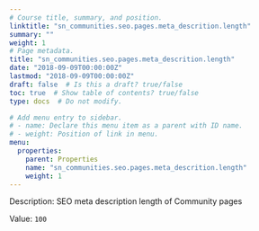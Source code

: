 ```yaml
---
# Course title, summary, and position.
linktitle: "sn_communities.seo.pages.meta_descrition.length"
summary: ""
weight: 1
# Page metadata.
title: "sn_communities.seo.pages.meta_descrition.length"
date: "2018-09-09T00:00:00Z"
lastmod: "2018-09-09T00:00:00Z"
draft: false  # Is this a draft? true/false
toc: true  # Show table of contents? true/false
type: docs  # Do not modify.

# Add menu entry to sidebar.
# - name: Declare this menu item as a parent with ID name.
# - weight: Position of link in menu.
menu:
  properties:
    parent: Properties
    name: "sn_communities.seo.pages.meta_descrition.length"
    weight: 1
---
```


Description: SEO meta description length of Community pages 


Value: `100`